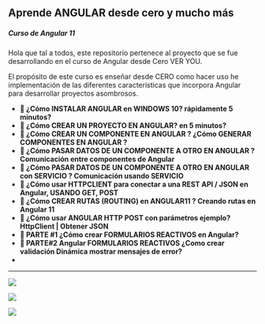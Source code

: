 ## Aprende ANGULAR desde cero y mucho más
##### Curso de Angular 11
Hola que tal a todos, este repositorio pertenece al proyecto que se fue desarrollando en el curso de Angular desde Cero VER YOU.

El propósito de este curso es enseñar desde CERO como hacer uso he implementación de las diferentes características que incorpora Angular para desarrollar proyectos asombrosos.

- __🔴 ¿Cómo INSTALAR ANGULAR en WINDOWS 10? rápidamente 5 minutos?__
- __🔴 ¿Cómo CREAR UN PROYECTO EN ANGULAR? en 5 minutos?__
- __🔴 ¿Cómo CREAR UN COMPONENTE EN ANGULAR ? ¿Cómo GENERAR COMPONENTES EN ANGULAR ?__
- __🔴 ¿Cómo PASAR DATOS DE UN COMPONENTE A OTRO EN ANGULAR ? Comunicación entre componentes de Angular__
- __🔴 ¿Cómo PASAR DATOS DE UN COMPONENTE A OTRO EN ANGULAR con SERVICIO ? Comunicación usando SERVICIO__
- __🔴 ¿Cómo usar HTTPCLIENT para conectar a una REST API / JSON en Angular, USANDO GET, POST__
- __🔴 ¿Cómo CREAR RUTAS (ROUTING) en ANGULAR11 ? Creando rutas en Angular 11__
- __🔴 ¿Cómo usar ANGULAR HTTP POST con parámetros ejemplo? HttpClient | Obtener JSON__
- __🔴 PARTE #1 ¿Cómo crear FORMULARIOS REACTIVOS en Angular?__
- __🔴 PARTE#2 Angular FORMULARIOS REACTIVOS ¿Como crear validación Dinámica mostrar mensajes de error?__
- 
----
![](https://i.imgur.com/6Dl7lZR.png)

![](https://i.imgur.com/zdktxiP.png)

![](https://i.imgur.com/aaxkqDS.png)